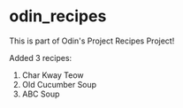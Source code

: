 # odin_recipes

This is part of Odin's Project Recipes Project!

Added 3 recipes:
1. Char Kway Teow
2. Old Cucumber Soup
3. ABC Soup